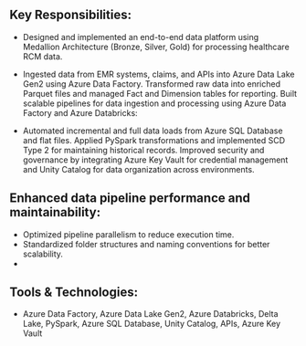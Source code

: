## Key Responsibilities:

- Designed and implemented an end-to-end data platform using Medallion Architecture (Bronze, Silver, Gold) for processing healthcare RCM data.

- Ingested data from EMR systems, claims, and APIs into Azure Data Lake Gen2 using Azure Data Factory.
Transformed raw data into enriched Parquet files and managed Fact and Dimension tables for reporting.
Built scalable pipelines for data ingestion and processing using Azure Data Factory and Azure Databricks:

- Automated incremental and full data loads from Azure SQL Database and flat files.
Applied PySpark transformations and implemented SCD Type 2 for maintaining historical records.
Improved security and governance by integrating Azure Key Vault for credential management and Unity Catalog for data organization across environments.

## Enhanced data pipeline performance and maintainability:
- Optimized pipeline parallelism to reduce execution time.
- Standardized folder structures and naming conventions for better scalability.
- 
## Tools & Technologies:
 - Azure Data Factory, Azure Data Lake Gen2, Azure Databricks, Delta Lake, PySpark, Azure SQL Database, Unity Catalog, APIs, Azure Key Vault
